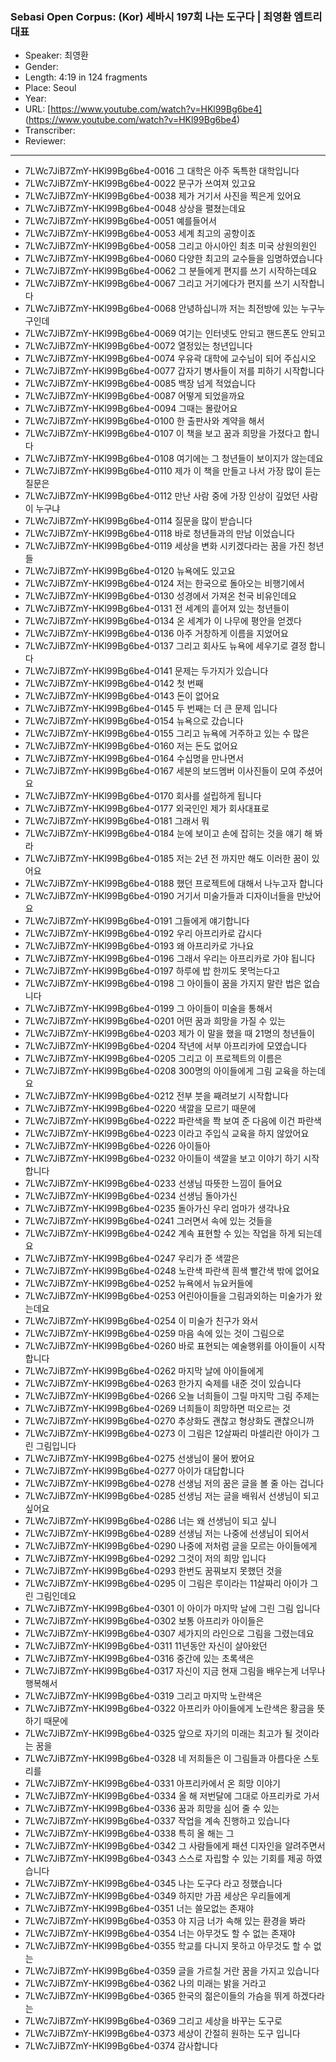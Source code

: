 ### Sebasi Open Corpus: (Kor) 세바시 197회 나는 도구다 | 최영환 엠트리 대표

- Speaker: 최영환
- Gender: 
- Length: 4:19 in 124 fragments
- Place: Seoul
- Year: 
- URL: [https://www.youtube.com/watch?v=HKl99Bg6be4] (https://www.youtube.com/watch?v=HKl99Bg6be4)
- Transcriber: 
- Reviewer: 

---

- 7LWc7JiB7ZmY-HKl99Bg6be4-0016 그 대학은 아주 독특한 대학입니다
- 7LWc7JiB7ZmY-HKl99Bg6be4-0022 문구가 쓰여져 있고요
- 7LWc7JiB7ZmY-HKl99Bg6be4-0038 제가 거기서 사진을 찍은게 있어요
- 7LWc7JiB7ZmY-HKl99Bg6be4-0048 상상을 펼쳤는데요
- 7LWc7JiB7ZmY-HKl99Bg6be4-0051 예를들어서
- 7LWc7JiB7ZmY-HKl99Bg6be4-0053 세계 최고의 공항이죠
- 7LWc7JiB7ZmY-HKl99Bg6be4-0058 그리고 아시아인 최초 미국 상원의원인
- 7LWc7JiB7ZmY-HKl99Bg6be4-0060 다양한 최고의 교수들을 임명하였습니다
- 7LWc7JiB7ZmY-HKl99Bg6be4-0062 그 분들에게 편지를 쓰기 시작하는데요
- 7LWc7JiB7ZmY-HKl99Bg6be4-0067 그리고 거기에다가 편지를 쓰기 시작합니다
- 7LWc7JiB7ZmY-HKl99Bg6be4-0068 안녕하십니까 저는 최전방에 있는 누구누구인데
- 7LWc7JiB7ZmY-HKl99Bg6be4-0069 여기는 인터넷도 안되고 핸드폰도 안되고
- 7LWc7JiB7ZmY-HKl99Bg6be4-0072 열정있는 청년입니다
- 7LWc7JiB7ZmY-HKl99Bg6be4-0074 우유곽 대학에 교수님이 되어 주십시오
- 7LWc7JiB7ZmY-HKl99Bg6be4-0077 갑자기 병사들이 저를 피하기 시작합니다
- 7LWc7JiB7ZmY-HKl99Bg6be4-0085 백장 넘게 적었습니다
- 7LWc7JiB7ZmY-HKl99Bg6be4-0087 어떻게 되었을까요
- 7LWc7JiB7ZmY-HKl99Bg6be4-0094 그때는 몰랐어요
- 7LWc7JiB7ZmY-HKl99Bg6be4-0100 한 출판사와 계약을 해서
- 7LWc7JiB7ZmY-HKl99Bg6be4-0107 이 책을 보고 꿈과 희망을 가졌다고 합니다
- 7LWc7JiB7ZmY-HKl99Bg6be4-0108 여기에는 그 청년들이 보이지가 않는데요
- 7LWc7JiB7ZmY-HKl99Bg6be4-0110 제가 이 책을 만들고 나서 가장 많이 듣는 질문은
- 7LWc7JiB7ZmY-HKl99Bg6be4-0112 만난 사람 중에 가장 인상이 깊었던 사람이 누구냐
- 7LWc7JiB7ZmY-HKl99Bg6be4-0114 질문을 많이 받습니다
- 7LWc7JiB7ZmY-HKl99Bg6be4-0118 바로 청년들과의 만남 이었습니다
- 7LWc7JiB7ZmY-HKl99Bg6be4-0119 세상을 변화 시키겠다라는 꿈을 가진 청년들
- 7LWc7JiB7ZmY-HKl99Bg6be4-0120 뉴욕에도 있고요
- 7LWc7JiB7ZmY-HKl99Bg6be4-0124 저는 한국으로 돌아오는 비행기에서
- 7LWc7JiB7ZmY-HKl99Bg6be4-0130 성경에서 가져온 천국 비유인데요
- 7LWc7JiB7ZmY-HKl99Bg6be4-0131 전 세계의 흩어져 있는 청년들이
- 7LWc7JiB7ZmY-HKl99Bg6be4-0134 온 세계가 이 나무에 평안을 얻겠다
- 7LWc7JiB7ZmY-HKl99Bg6be4-0136 아주 거창하게 이름을 지었어요
- 7LWc7JiB7ZmY-HKl99Bg6be4-0137 그리고 회사도 뉴욕에 세우기로 결정 합니다
- 7LWc7JiB7ZmY-HKl99Bg6be4-0141 문제는 두가지가 있습니다
- 7LWc7JiB7ZmY-HKl99Bg6be4-0142 첫 번째
- 7LWc7JiB7ZmY-HKl99Bg6be4-0143 돈이 없어요
- 7LWc7JiB7ZmY-HKl99Bg6be4-0145 두 번째는 더 큰 문제 입니다
- 7LWc7JiB7ZmY-HKl99Bg6be4-0154 뉴욕으로 갔습니다
- 7LWc7JiB7ZmY-HKl99Bg6be4-0155 그리고 뉴욕에 거주하고 있는 수 많은
- 7LWc7JiB7ZmY-HKl99Bg6be4-0160 저는 돈도 없어요
- 7LWc7JiB7ZmY-HKl99Bg6be4-0164 수십명을 만나면서
- 7LWc7JiB7ZmY-HKl99Bg6be4-0167 세분의 보드멤버 이사진들이 모여 주셨어요
- 7LWc7JiB7ZmY-HKl99Bg6be4-0170 회사를 설립하게 됩니다
- 7LWc7JiB7ZmY-HKl99Bg6be4-0177 외국인인 제가 회사대표로
- 7LWc7JiB7ZmY-HKl99Bg6be4-0181 그래서 뭐
- 7LWc7JiB7ZmY-HKl99Bg6be4-0184 눈에 보이고 손에 잡히는 것을 얘기 해 봐라
- 7LWc7JiB7ZmY-HKl99Bg6be4-0185 저는 2년 전 까지만 해도 이러한 꿈이 있어요
- 7LWc7JiB7ZmY-HKl99Bg6be4-0188 했던 프로젝트에 대해서 나누고자 합니다
- 7LWc7JiB7ZmY-HKl99Bg6be4-0190 거기서 미술가들과 디자이너들을 만났어요
- 7LWc7JiB7ZmY-HKl99Bg6be4-0191 그들에게 얘기합니다
- 7LWc7JiB7ZmY-HKl99Bg6be4-0192 우리 아프리카로 갑시다
- 7LWc7JiB7ZmY-HKl99Bg6be4-0193 왜 아프리카로 가나요
- 7LWc7JiB7ZmY-HKl99Bg6be4-0196 그래서 우리는 아프리카로 가야 됩니다
- 7LWc7JiB7ZmY-HKl99Bg6be4-0197 하루에 밥 한끼도 못먹는다고
- 7LWc7JiB7ZmY-HKl99Bg6be4-0198 그 아이들이 꿈을 가지지 말란 법은 없습니다
- 7LWc7JiB7ZmY-HKl99Bg6be4-0199 그 아이들이 미술을 통해서
- 7LWc7JiB7ZmY-HKl99Bg6be4-0201 어떤 꿈과 희망을 가질 수 있는
- 7LWc7JiB7ZmY-HKl99Bg6be4-0203 제가 이 말을 했을 때 21명의 청년들이
- 7LWc7JiB7ZmY-HKl99Bg6be4-0204 작년에 서부 아프리카에 모였습니다
- 7LWc7JiB7ZmY-HKl99Bg6be4-0205 그리고 이 프로젝트의 이름은
- 7LWc7JiB7ZmY-HKl99Bg6be4-0208 300명의 아이들에게 그림 교육을 하는데요
- 7LWc7JiB7ZmY-HKl99Bg6be4-0212 전부 붓을 째려보기 시작합니다
- 7LWc7JiB7ZmY-HKl99Bg6be4-0220 색깔을 모르기 때문에
- 7LWc7JiB7ZmY-HKl99Bg6be4-0222 파란색을 쫙 보여 준 다음에 이건 파란색
- 7LWc7JiB7ZmY-HKl99Bg6be4-0223 이라고 주입식 교육을 하지 않았어요
- 7LWc7JiB7ZmY-HKl99Bg6be4-0226 아이들아
- 7LWc7JiB7ZmY-HKl99Bg6be4-0232 아이들이 색깔을 보고 이야기 하기 시작 합니다
- 7LWc7JiB7ZmY-HKl99Bg6be4-0233 선생님 따뜻한 느낌이 들어요
- 7LWc7JiB7ZmY-HKl99Bg6be4-0234 선생님 돌아가신
- 7LWc7JiB7ZmY-HKl99Bg6be4-0235 돌아가신 우리 엄마가 생각나요
- 7LWc7JiB7ZmY-HKl99Bg6be4-0241 그러면서 속에 있는 것들을
- 7LWc7JiB7ZmY-HKl99Bg6be4-0242 계속 표현할 수 있는 작업을 하게 되는데요
- 7LWc7JiB7ZmY-HKl99Bg6be4-0247 우리가 준 색깔은
- 7LWc7JiB7ZmY-HKl99Bg6be4-0248 노란색 파란색 흰색 빨간색 밖에 없어요
- 7LWc7JiB7ZmY-HKl99Bg6be4-0252 뉴욕에서 뉴요커들에
- 7LWc7JiB7ZmY-HKl99Bg6be4-0253 어린아이들을 그림과외하는 미술가가 왔는데요
- 7LWc7JiB7ZmY-HKl99Bg6be4-0254 이 미술가 친구가 와서
- 7LWc7JiB7ZmY-HKl99Bg6be4-0259 마음 속에 있는 것이 그림으로
- 7LWc7JiB7ZmY-HKl99Bg6be4-0260 바로 표현되는 예술행위를 아이들이 시작 합니다
- 7LWc7JiB7ZmY-HKl99Bg6be4-0262 마지막 날에 아이들에게
- 7LWc7JiB7ZmY-HKl99Bg6be4-0263 한가지 숙제를 내준 것이 있습니다
- 7LWc7JiB7ZmY-HKl99Bg6be4-0266 오늘 너희들이 그릴 마지막 그림 주제는
- 7LWc7JiB7ZmY-HKl99Bg6be4-0269 너희들이 희망하면 떠오르는 것
- 7LWc7JiB7ZmY-HKl99Bg6be4-0270 추상화도 괜찮고 형상화도 괜찮으니까
- 7LWc7JiB7ZmY-HKl99Bg6be4-0273 이 그림은 12살짜리 마셀리란 아이가 그린 그림입니다
- 7LWc7JiB7ZmY-HKl99Bg6be4-0275 선생님이 물어 봤어요
- 7LWc7JiB7ZmY-HKl99Bg6be4-0277 아이가 대답합니다
- 7LWc7JiB7ZmY-HKl99Bg6be4-0278 선생님 저의 꿈은 글을 볼 줄 아는 겁니다
- 7LWc7JiB7ZmY-HKl99Bg6be4-0285 선생님 저는 글을 배워서 선생님이 되고 싶어요
- 7LWc7JiB7ZmY-HKl99Bg6be4-0286 너는 왜 선생님이 되고 싶니
- 7LWc7JiB7ZmY-HKl99Bg6be4-0289 선생님 저는 나중에 선생님이 되어서
- 7LWc7JiB7ZmY-HKl99Bg6be4-0290 나중에 저처럼 글을 모르는 아이들에게
- 7LWc7JiB7ZmY-HKl99Bg6be4-0292 그것이 저의 희망 입니다
- 7LWc7JiB7ZmY-HKl99Bg6be4-0293 한번도 꿈꿔보지 못했던 것을
- 7LWc7JiB7ZmY-HKl99Bg6be4-0295 이 그림은 루이라는 11살짜리 아이가 그린 그림인데요
- 7LWc7JiB7ZmY-HKl99Bg6be4-0301 이 아이가 마지막 날에 그린 그림 입니다
- 7LWc7JiB7ZmY-HKl99Bg6be4-0302 보통 아프리카 아이들은
- 7LWc7JiB7ZmY-HKl99Bg6be4-0307 세가지의 라인으로 그림을 그렸는데요
- 7LWc7JiB7ZmY-HKl99Bg6be4-0311 11년동안 자신이 살아왔던
- 7LWc7JiB7ZmY-HKl99Bg6be4-0316 중간에 있는 초록색은
- 7LWc7JiB7ZmY-HKl99Bg6be4-0317 자신이 지금 현재 그림을 배우는게 너무나 행복해서
- 7LWc7JiB7ZmY-HKl99Bg6be4-0319 그리고 마지막 노란색은
- 7LWc7JiB7ZmY-HKl99Bg6be4-0322 아프리카 아이들에게 노란색은 황금을 뜻하기 때문에
- 7LWc7JiB7ZmY-HKl99Bg6be4-0325 앞으로 자기의 미래는 최고가 될 것이라는 꿈을
- 7LWc7JiB7ZmY-HKl99Bg6be4-0328 네 저희들은 이 그림들과 아름다운 스토리를
- 7LWc7JiB7ZmY-HKl99Bg6be4-0331 아프리카에서 온 희망 이야기
- 7LWc7JiB7ZmY-HKl99Bg6be4-0334 올 해 저번달에 그대로 아프리카로 가서
- 7LWc7JiB7ZmY-HKl99Bg6be4-0336 꿈과 희망을 심어 줄 수 있는
- 7LWc7JiB7ZmY-HKl99Bg6be4-0337 작업을 계속 진행하고 있습니다
- 7LWc7JiB7ZmY-HKl99Bg6be4-0338 특히 올 해는 그
- 7LWc7JiB7ZmY-HKl99Bg6be4-0342 그 사람들에게 패션 디자인을 알려주면서
- 7LWc7JiB7ZmY-HKl99Bg6be4-0343 스스로 자립할 수 있는 기회를 제공 하였습니다
- 7LWc7JiB7ZmY-HKl99Bg6be4-0345 나는 도구다 라고 정했습니다
- 7LWc7JiB7ZmY-HKl99Bg6be4-0349 하지만 가끔 세상은 우리들에게
- 7LWc7JiB7ZmY-HKl99Bg6be4-0351 너는 쓸모없는 존재야
- 7LWc7JiB7ZmY-HKl99Bg6be4-0353 야 지금 너가 속해 있는 환경을 봐라
- 7LWc7JiB7ZmY-HKl99Bg6be4-0354 너는 아무것도 할 수 없는 존재야
- 7LWc7JiB7ZmY-HKl99Bg6be4-0355 학교를 다니지 못하고 아무것도 할 수 없는
- 7LWc7JiB7ZmY-HKl99Bg6be4-0359 글을 가르칠 거란 꿈을 가지고 있습니다
- 7LWc7JiB7ZmY-HKl99Bg6be4-0362 나의 미래는 밝을 거라고
- 7LWc7JiB7ZmY-HKl99Bg6be4-0365 한국의 젊은이들의 가슴을 뛰게 하겠다라는
- 7LWc7JiB7ZmY-HKl99Bg6be4-0369 그리고 세상을 바꾸는 도구로
- 7LWc7JiB7ZmY-HKl99Bg6be4-0373 세상이 간절히 원하는 도구 입니다
- 7LWc7JiB7ZmY-HKl99Bg6be4-0374 감사합니다
